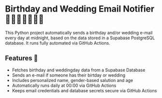 # Birthday and Wedding Email Notifier 🥳🎂👰🏻🤵🏻‍♂️

This Python project automatically sends a birthday and/or wedding e-mail every day at midnight, based on the data stored in a Supabase PostgreSQL database. It runs fully automated via GitHub Actions.

## Features 🚀

- Fetches birthday and weddingday data from a Supabase Database
- Sends an e-mail if someone has their birtday or wedding
- Includes personalized name, gender-based salution and age
- Automatically runs daily at 00:00 via GitHub Actions
- Keeps email credentials and database secrets secure via GitHub Actions
